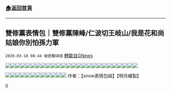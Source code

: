 ###  [:house:返回首頁](https://github.com/ourhimalayas/txt)
---

## 雙修黨表情包｜雙修黨陳峰/仁波切王岐山/我是花和尚姑娘你別怕孫力軍
`2020-03-18 08:44 秘密翻译组` [轉載自GNews](https://gnews.org/zh-hant/144453/)

![](https://s3-ap-northeast-1.amazonaws.com/news.guo.offload.media/wp-content/uploads/2020/03/18084422/F647B3A1-6D8A-4F6A-958C-47884BE2065D.jpeg)![](https://s3-ap-northeast-1.amazonaws.com/news.guo.offload.media/wp-content/uploads/2020/03/18084415/D5594B9B-A28B-4C9F-95A9-C1ABEE14D43B.jpeg)![](https://s3-ap-northeast-1.amazonaws.com/news.guo.offload.media/wp-content/uploads/2020/03/18084357/8A85B770-6603-415F-AEE6-8539929C58AD.jpeg)![](https://s3-ap-northeast-1.amazonaws.com/news.guo.offload.media/wp-content/uploads/2020/03/18084336/B4C3B616-168E-4066-8194-3843751BE944.jpeg)![](https://s3-ap-northeast-1.amazonaws.com/news.guo.offload.media/wp-content/uploads/2020/03/18084327/BB148356-6862-41B5-A8B8-00DCF83059A2.jpeg)![](https://s3-ap-northeast-1.amazonaws.com/news.guo.offload.media/wp-content/uploads/2020/03/18084306/5144CC6F-2B53-4A41-A0A0-09F0BFDCEB5A.jpeg)![](https://s3-ap-northeast-1.amazonaws.com/news.guo.offload.media/wp-content/uploads/2020/03/18084248/9DB4A5E1-6204-42BA-9252-9C7061F7531B.jpeg)![](https://s3-ap-northeast-1.amazonaws.com/news.guo.offload.media/wp-content/uploads/2020/03/18084236/2EF747D1-9284-4213-A14D-BCF040E1B3FB.jpeg)![](https://s3-ap-northeast-1.amazonaws.com/news.guo.offload.media/wp-content/uploads/2020/03/18084223/F432E5BC-4F23-4550-87BD-C4D08AF8DB4A.jpeg)![](https://s3-ap-northeast-1.amazonaws.com/news.guo.offload.media/wp-content/uploads/2020/03/18084211/E7201C60-B91E-4DD5-A7B8-1DB93BA3A4BB.jpeg)![](https://s3-ap-northeast-1.amazonaws.com/news.guo.offload.media/wp-content/uploads/2020/03/18084200/63CFE19A-1865-4309-8130-D69B767F06F6.jpeg)![](https://s3-ap-northeast-1.amazonaws.com/news.guo.offload.media/wp-content/uploads/2020/03/18084148/3CAD5FB2-CCFD-46EE-9A45-62F893045B20.jpeg)![](https://s3-ap-northeast-1.amazonaws.com/news.guo.offload.media/wp-content/uploads/2020/03/18084101/A6D5DED1-46FB-490B-87B2-0EF93AF2C476.jpeg)![](https://s3-ap-northeast-1.amazonaws.com/news.guo.offload.media/wp-content/uploads/2020/03/18084136/61E6D460-24C2-4F6B-8526-F93CA68CB906.jpeg)![](https://s3-ap-northeast-1.amazonaws.com/news.guo.offload.media/wp-content/uploads/2020/03/18084124/F1148FF8-9BED-4A83-BF56-A3B037A2FA71.jpeg)![](https://s3-ap-northeast-1.amazonaws.com/news.guo.offload.media/wp-content/uploads/2020/03/18084110/093CCA19-52D2-49C5-8403-B4B730ED1B6E.jpeg)![](https://s3-ap-northeast-1.amazonaws.com/news.guo.offload.media/wp-content/uploads/2020/03/18084051/4EA6790A-90DE-42FB-8680-C6F19AE5F5E4.jpeg)![](https://s3-ap-northeast-1.amazonaws.com/news.guo.offload.media/wp-content/uploads/2020/03/18084039/04CEC493-F02B-490E-9150-E419D5CDD87C.jpeg)![](https://s3-ap-northeast-1.amazonaws.com/news.guo.offload.media/wp-content/uploads/2020/03/18084024/C755A743-D299-4D1E-BDC0-7AE7F0EFA079.jpeg)![](https://s3-ap-northeast-1.amazonaws.com/news.guo.offload.media/wp-content/uploads/2020/03/18084000/EC8ED161-1D4D-4258-B063-E677477C109F.jpeg)![](https://s3-ap-northeast-1.amazonaws.com/news.guo.offload.media/wp-content/uploads/2020/03/18083943/8AA5C68D-5FDB-4D89-9816-357E5424B441.jpeg)![](https://s3-ap-northeast-1.amazonaws.com/news.guo.offload.media/wp-content/uploads/2020/03/18083911/B1CDF81A-4C4D-4689-BE55-70F40A9617D0.jpeg)![](https://s3-ap-northeast-1.amazonaws.com/news.guo.offload.media/wp-content/uploads/2020/03/18083933/C0D0DE2A-525A-416A-8E0F-091BFF0A7623.jpeg)![](https://s3-ap-northeast-1.amazonaws.com/news.guo.offload.media/wp-content/uploads/2020/03/18083710/423ED08A-B672-403B-A443-206B3D5DC555.jpeg)![](https://s3-ap-northeast-1.amazonaws.com/news.guo.offload.media/wp-content/uploads/2020/03/18083646/EB142C66-6582-4664-9500-3C7C2AE9D9C9.jpeg)![](https://s3-ap-northeast-1.amazonaws.com/news.guo.offload.media/wp-content/uploads/2020/03/18083634/9EBE8B3A-EB4A-44C6-8915-7229480D4288.jpeg)

![](https://s3-ap-northeast-1.amazonaws.com/news.guo.offload.media/wp-content/uploads/2020/03/18095738/257B2001-6C5C-4483-84F8-28C5A0E1D4CC.jpeg)![](https://s3-ap-northeast-1.amazonaws.com/news.guo.offload.media/wp-content/uploads/2020/03/18095636/14545ADA-B94A-419B-8BCF-B61E137720AC.jpeg)![](https://s3-ap-northeast-1.amazonaws.com/news.guo.offload.media/wp-content/uploads/2020/03/18095725/FB6EBA04-CB85-4AB2-AD7C-0D76AA541B69.jpeg)![](https://s3-ap-northeast-1.amazonaws.com/news.guo.offload.media/wp-content/uploads/2020/03/18095714/1C7E2A8B-6832-4880-AD2F-56D1DEDFC6C2.jpeg)![](https://s3-ap-northeast-1.amazonaws.com/news.guo.offload.media/wp-content/uploads/2020/03/18095943/98643D0A-48D2-4EB1-A29D-D4D8B3995C4E.jpeg)![](https://s3-ap-northeast-1.amazonaws.com/news.guo.offload.media/wp-content/uploads/2020/03/18095933/5CA5A636-08F0-4C8C-A412-07E7DE04FED3.jpeg)![](https://s3-ap-northeast-1.amazonaws.com/news.guo.offload.media/wp-content/uploads/2020/03/18095828/D4AB37F0-6CF7-4051-8401-4E2B517E881C.jpeg)![](https://s3-ap-northeast-1.amazonaws.com/news.guo.offload.media/wp-content/uploads/2020/03/18100311/168C7827-8C23-41AB-934E-BDA919F0EDFD.jpeg)![](https://s3-ap-northeast-1.amazonaws.com/news.guo.offload.media/wp-content/uploads/2020/03/18095853/20F57C3A-105E-4CC5-B43C-63F5DB26486E.jpeg)![](https://s3-ap-northeast-1.amazonaws.com/news.guo.offload.media/wp-content/uploads/2020/03/18095911/50C518A8-13EE-4A1F-9A28-14E4A979664A.jpeg)![](https://s3-ap-northeast-1.amazonaws.com/news.guo.offload.media/wp-content/uploads/2020/03/18095922/1C2475B7-1C3D-40A5-9A5E-B819A44D0B43.jpeg)![](https://s3-ap-northeast-1.amazonaws.com/news.guo.offload.media/wp-content/uploads/2020/03/18100150/D9F22291-CB69-4C0A-8C2C-0BB09FACC438.jpeg)
作者：【snow表情包組】【明月繪製】

0
